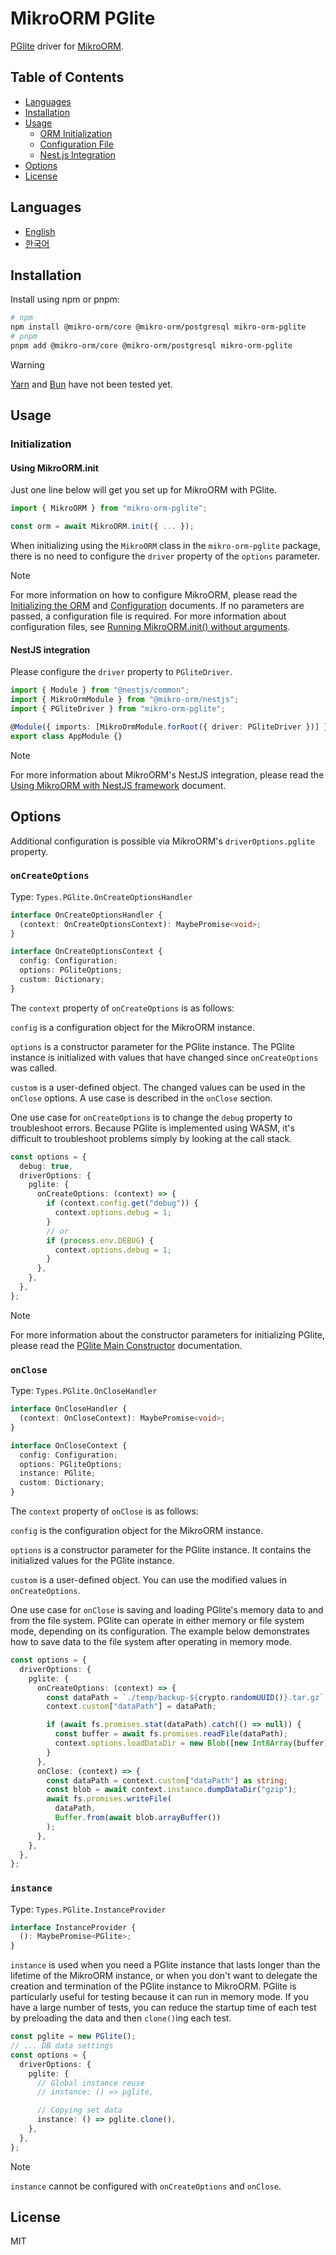 # MikroORM PGlite

[PGlite](https://pglite.dev/) driver for [MikroORM](https://mikro-orm.io/).

## Table of Contents

<!-- toc -->

- [Languages](#languages)
- [Installation](#installation)
- [Usage](#usage)
  - [ORM Initialization](#orm-initialization)
  - [Configuration File](#configuration-file)
  - [Nest.js Integration](#nestjs-integration)
- [Options](#options)
- [License](#license)

<!-- tocstop -->

## Languages

- [English](/README.md)
- [한국어](/README.ko.md)

## Installation

Install using npm or pnpm:

```sh
# npm
npm install @mikro-orm/core @mikro-orm/postgresql mikro-orm-pglite
# pnpm
pnpm add @mikro-orm/core @mikro-orm/postgresql mikro-orm-pglite
```

> [!WARNING]
> [Yarn](https://yarnpkg.com/) and [Bun](https://bun.com/) have not been tested yet.

## Usage

### Initialization

#### Using MikroORM.init

Just one line below will get you set up for MikroORM with PGlite.

```typescript
import { MikroORM } from "mikro-orm-pglite";

const orm = await MikroORM.init({ ... });
```

When initializing using the `MikroORM` class in the `mikro-orm-pglite` package, there is no need to configure the `driver` property of the `options` parameter.

> [!NOTE]
> For more information on how to configure MikroORM, please read the [Initializing the ORM](https://mikro-orm.io/docs/guide/first-entity#initializing-the-orm) and [Configuration](https://mikro-orm.io/docs/configuration) documents.
> If no parameters are passed, a configuration file is required. For more information about configuration files, see [Running MikroORM.init() without arguments](https://mikro-orm.io/docs/quick-start#running-mikroorminit-without-arguments).

#### NestJS integration

Please configure the `driver` property to `PGliteDriver`.

```typescript
import { Module } from "@nestjs/common";
import { MikroOrmModule } from "@mikro-orm/nestjs";
import { PGliteDriver } from "mikro-orm-pglite";

@Module({ imports: [MikroOrmModule.forRoot({ driver: PGliteDriver })] })
export class AppModule {}
```

> [!NOTE]
> For more information about MikroORM's NestJS integration, please read the [Using MikroORM with NestJS framework](https://mikro-orm.io/docs/usage-with-nestjs) document.

## Options

Additional configuration is possible via MikroORM's `driverOptions.pglite` property.

### `onCreateOptions`

Type: `Types.PGlite.OnCreateOptionsHandler`

```typescript
interface OnCreateOptionsHandler {
  (context: OnCreateOptionsContext): MaybePromise<void>;
}

interface OnCreateOptionsContext {
  config: Configuration;
  options: PGliteOptions;
  custom: Dictionary;
}
```

The `context` property of `onCreateOptions` is as follows:

`config` is a configuration object for the MikroORM instance.

`options` is a constructor parameter for the PGlite instance. The PGlite instance is initialized with values ​​that have changed since `onCreateOptions` was called.

`custom` is a user-defined object. The changed values ​​can be used in the `onClose` options. A use case is described in the `onClose` section.

One use case for `onCreateOptions` is to change the `debug` property to troubleshoot errors. Because PGlite is implemented using WASM, it's difficult to troubleshoot problems simply by looking at the call stack.

```typescript
const options = {
  debug: true,
  driverOptions: {
    pglite: {
      onCreateOptions: (context) => {
        if (context.config.get("debug")) {
          context.options.debug = 1;
        }
        // or
        if (process.env.DEBUG) {
          context.options.debug = 1;
        }
      },
    },
  },
};
```

> [!NOTE]
> For more information about the constructor parameters for initializing PGlite, please read the [PGlite Main Constructor](https://pglite.dev/docs/api#main-constructor) documentation.

### `onClose`

Type: `Types.PGlite.OnCloseHandler`

```typescript
interface OnCloseHandler {
  (context: OnCloseContext): MaybePromise<void>;
}

interface OnCloseContext {
  config: Configuration;
  options: PGliteOptions;
  instance: PGlite;
  custom: Dictionary;
}
```

The `context` property of `onClose` is as follows:

`config` is the configuration object for the MikroORM instance.

`options` is a constructor parameter for the PGlite instance. It contains the initialized values ​​for the PGlite instance.

`custom` is a user-defined object. You can use the modified values ​​in `onCreateOptions`.

One use case for `onClose` is saving and loading PGlite's memory data to and from the file system. PGlite can operate in either memory or file system mode, depending on its configuration. The example below demonstrates how to save data to the file system after operating in memory mode.

```typescript
const options = {
  driverOptions: {
    pglite: {
      onCreateOptions: (context) => {
        const dataPath = `./temp/backup-${crypto.randomUUID()}.tar.gz`;
        context.custom["dataPath"] = dataPath;

        if (await fs.promises.stat(dataPath).catch(() => null)) {
          const buffer = await fs.promises.readFile(dataPath);
          context.options.loadDataDir = new Blob([new Int8Array(buffer)]);
        }
      },
      onClose: (context) => {
        const dataPath = context.custom["dataPath"] as string;
        const blob = await context.instance.dumpDataDir("gzip");
        await fs.promises.writeFile(
          dataPath,
          Buffer.from(await blob.arrayBuffer())
        );
      },
    },
  },
};
```

### `instance`

Type: `Types.PGlite.InstanceProvider`

```typescript
interface InstanceProvider {
  (): MaybePromise<PGlite>;
}
```

`instance` is used when you need a PGlite instance that lasts longer than the lifetime of the MikroORM instance, or when you don't want to delegate the creation and termination of the PGlite instance to MikroORM. PGlite is particularly useful for testing because it can run in memory mode. If you have a large number of tests, you can reduce the startup time of each test by preloading the data and then `clone()`ing each test.

```typescript
const pglite = new PGlite();
// ... DB data settings
const options = {
  driverOptions: {
    pglite: {
      // Global instance reuse
      // instance: () => pglite,

      // Copying set data
      instance: () => pglite.clone(),
    },
  },
};
```

> [!NOTE]
> `instance` cannot be configured with `onCreateOptions` and `onClose`.

## License

MIT

